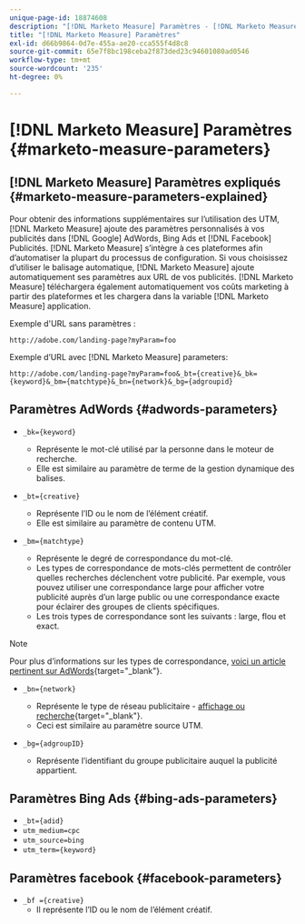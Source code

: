 ```yaml
---
unique-page-id: 18874608
description: "[!DNL Marketo Measure] Paramètres - [!DNL Marketo Measure] - Documentation du produit"
title: "[!DNL Marketo Measure] Paramètres"
exl-id: d66b9864-0d7e-455a-ae20-cca555f4d8c8
source-git-commit: 65e7f8bc198ceba2f873ded23c94601080ad0546
workflow-type: tm+mt
source-wordcount: '235'
ht-degree: 0%

---
```


# [!DNL Marketo Measure] Paramètres {#marketo-measure-parameters}

## [!DNL Marketo Measure] Paramètres expliqués {#marketo-measure-parameters-explained}

Pour obtenir des informations supplémentaires sur l’utilisation des UTM, [!DNL Marketo Measure] ajoute des paramètres personnalisés à vos publicités dans [!DNL Google] AdWords, Bing Ads et [!DNL Facebook] Publicités. [!DNL Marketo Measure] s’intègre à ces plateformes afin d’automatiser la plupart du processus de configuration. Si vous choisissez d’utiliser le balisage automatique, [!DNL Marketo Measure] ajoute automatiquement ses paramètres aux URL de vos publicités. [!DNL Marketo Measure] téléchargera également automatiquement vos coûts marketing à partir des plateformes et les chargera dans la variable [!DNL Marketo Measure] application.

Exemple d&#39;URL sans paramètres :

`http://adobe.com/landing-page?myParam=foo`

Exemple d’URL avec [!DNL Marketo Measure] parameters:

`http://adobe.com/landing-page?myParam=foo&_bt={creative}&_bk={keyword}&_bm={matchtype}&_bn={network}&_bg={adgroupid}`

## Paramètres AdWords {#adwords-parameters}

* `_bk={keyword}`
   * Représente le mot-clé utilisé par la personne dans le moteur de recherche.
   * Elle est similaire au paramètre de terme de la gestion dynamique des balises.

* `_bt={creative}`
   * Représente l’ID ou le nom de l’élément créatif.
   * Elle est similaire au paramètre de contenu UTM.

* `_bm={matchtype}`
   * Représente le degré de correspondance du mot-clé.
   * Les types de correspondance de mots-clés permettent de contrôler quelles recherches déclenchent votre publicité. Par exemple, vous pouvez utiliser une correspondance large pour afficher votre publicité auprès d’un large public ou une correspondance exacte pour éclairer des groupes de clients spécifiques.
   * Les trois types de correspondance sont les suivants : large, flou et exact.

>[!NOTE]
>
>Pour plus d’informations sur les types de correspondance, [voici un article pertinent sur AdWords](https://support.google.com/adwords/answer/2497836?hl=en){target="_blank"}.

* `_bn={network}`
   * Représente le type de réseau publicitaire - [affichage ou recherche](https://support.google.com/adwords/answer/1752334?hl=en){target="_blank"}.
   * Ceci est similaire au paramètre source UTM.

* `_bg={adgroupID}`
   * Représente l’identifiant du groupe publicitaire auquel la publicité appartient.

## Paramètres Bing Ads {#bing-ads-parameters}

* `_bt={adid}`
* `utm_medium=cpc`
* `utm_source=bing`
* `utm_term={keyword}`

## Paramètres facebook {#facebook-parameters}

* `_bf ={creative}`
   * Il représente l’ID ou le nom de l’élément créatif.
